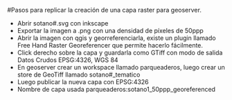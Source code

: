#Pasos para replicar la creación de una capa raster para geoserver.
* Abrir sotano#.svg con inkscape
* Exportar la imagen a .png con una densidad de píxeles de 50ppp
* Abrir la imagen con qgis y georreferenciarla, existe un plugin llamado Free Hand Raster Georeferencer que permite hacerlo fácilmente.
* Click derecho sobre la capa y guardarla como GTiff con modo de salida Datos Crudos EPSG:4326, WGS 84
* En geoserver crear un workspace llamado parqueaderos, luego crear un store de GeoTiff llamado sotano#_tematico
* Luego publicar la nueva capa con EPSG:4326
* Nombre de capa usada parqueaderos:sotano1_50ppp_georeferenced
